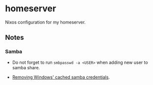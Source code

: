 # homeserver

Nixos configuration for my homeserver.

## Notes

### Samba

- Do not forget to run `smbpasswd -a <USER>` when adding new user to samba share.

* [Removing Windows' cached samba credentials](https://serverfault.com/questions/326255/how-can-i-clear-the-authentication-cache-in-windows-7-to-a-password-protected).
